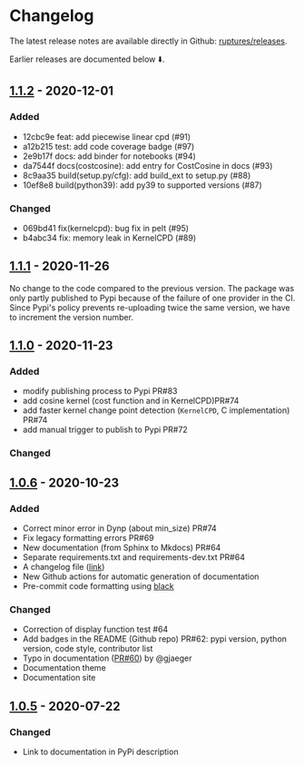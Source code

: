# Changelog

The latest release notes are available directly in Github: [ruptures/releases](https://github.com/deepcharles/ruptures/releases).

Earlier releases are documented below ⬇️.

## [1.1.2] - 2020-12-01

### Added

- 12cbc9e feat: add piecewise linear cpd (#91)
- a12b215 test: add code coverage badge (#97)
- 2e9b17f docs: add binder for notebooks (#94)
- da7544f docs(costcosine): add entry for CostCosine in docs (#93)
- 8c9aa35 build(setup.py/cfg):  add build_ext to setup.py (#88)
- 10ef8e8 build(python39): add py39 to supported versions (#87)

### Changed

- 069bd41 fix(kernelcpd): bug fix in pelt (#95)
- b4abc34 fix: memory leak in KernelCPD (#89)

## [1.1.1] - 2020-11-26

No change to the code compared to the previous version.
The package was only partly published to Pypi because of the failure of one provider in the CI.
Since Pypi's policy prevents re-uploading twice the same version, we have to increment the version number.

## [1.1.0] - 2020-11-23

### Added

- modify publishing process to Pypi PR#83
- add cosine kernel (cost function and in KernelCPD)PR#74
- add faster kernel change point detection (`KernelCPD`, C implementation) PR#74
- add manual trigger to publish to Pypi PR#72

### Changed

## [1.0.6] - 2020-10-23
### Added

- Correct minor error in Dynp (about min_size) PR#74
- Fix legacy formatting errors PR#69
- New documentation (from Sphinx to Mkdocs) PR#64
- Separate requirements.txt and requirements-dev.txt PR#64
- A changelog file ([link](https://github.com/deepcharles/ruptures/blob/master/CHANGELOG.md))
- New Github actions for automatic generation of documentation
- Pre-commit code formatting using [black](https://github.com/psf/black)

### Changed

- Correction of display function test #64
- Add badges in the README (Github repo) PR#62: pypi version, python version, code style, contributor list
- Typo in documentation ([PR#60](https://github.com/deepcharles/ruptures/pull/60)) by @gjaeger
- Documentation theme
- Documentation site

## [1.0.5] - 2020-07-22
### Changed
- Link to documentation in PyPi description

[Unreleased]: https://github.com/deepcharles/ruptures/compare/v1.1.2...HEAD
[1.1.2]: https://github.com/deepcharles/ruptures/compare/v1.1.1...v1.1.2
[1.1.1]: https://github.com/deepcharles/ruptures/compare/v1.1.0...v1.1.1
[1.1.0]: https://github.com/deepcharles/ruptures/compare/v1.0.6...v1.1.0
[1.0.6]: https://github.com/deepcharles/ruptures/compare/v1.0.5...v1.0.6
[1.0.5]: https://github.com/deepcharles/ruptures/compare/v1.0.4...v1.0.5
